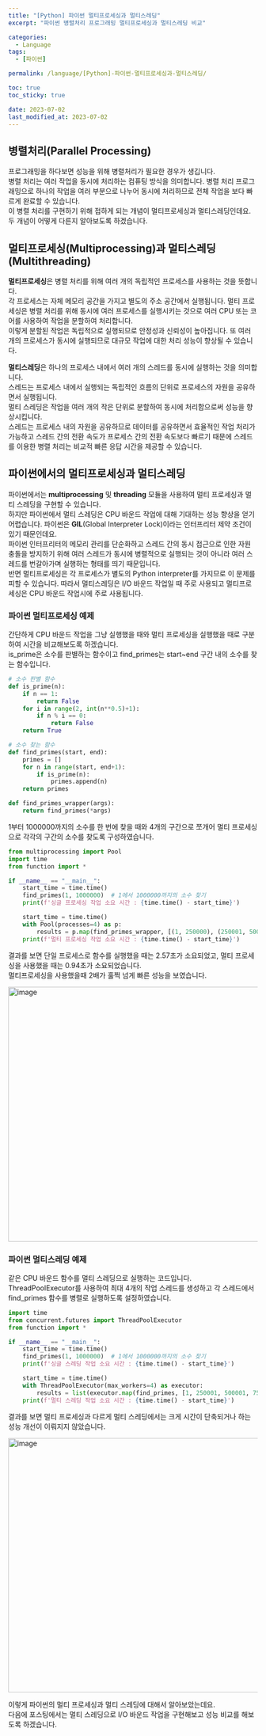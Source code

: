 ```yaml
---
title: "[Python] 파이썬 멀티프로세싱과 멀티스레딩"
excerpt: "파이썬 병렬처리 프로그래밍 멀티프로세싱과 멀티스레딩 비교"

categories:
  - Language
tags:
  - [파이썬]

permalink: /language/[Python]-파이썬-멀티프로세싱과-멀티스레딩/

toc: true
toc_sticky: true

date: 2023-07-02
last_modified_at: 2023-07-02
---
```


## 병렬처리(Parallel Processing)

프로그래밍을 하다보면 성능을 위해 병렬처리가 필요한 경우가 생깁니다. <br>
병렬 처리는 여러 작업을 동시에 처리하는 컴퓨팅 방식을 의미합니다. 병렬 처리 프로그래밍으로 하나의 작업을 여러 부분으로 나누어 동시에 처리하므로 전체 작업을 보다 빠르게 완료할 수 있습니다. <br>
이 병렬 처리를 구현하기 위해 접하게 되는 개념이 멀티프로세싱과 멀티스레딩인데요. 두 개념이 어떻게 다른지 알아보도록 하겠습니다. <br>


## 멀티프로세싱(Multiprocessing)과 멀티스레딩(Multithreading)

**멀티프로세싱**은 병렬 처리를 위해 여러 개의 독립적인 프로세스를 사용하는 것을 뜻합니다.  
각 프로세스는 자체 메모리 공간을 가지고 별도의 주소 공간에서 실행됩니다. 멀티 프로세싱은 병렬 처리를 위해 동시에 여러 프로세스를 실행시키는 것으로 여러 CPU 또는 코어를 사용하여 작업을 분할하여 처리합니다.  
이렇게 분할된 작업은 독립적으로 실행되므로 안정성과 신뢰성이 높아집니다. 또 여러 개의 프로세스가 동시에 실행되므로 대규모 작업에 대한 처리 성능이 향상될 수 있습니다.  


**멀티스레딩**은 하나의 프로세스 내에서 여러 개의 스레드를 동시에 실행하는 것을 의미합니다.  
스레드는 프로세스 내에서 실행되는 독립적인 흐름의 단위로 프로세스의 자원을 공유하면서 실행됩니다.  
멀티 스레딩은 작업을 여러 개의 작은 단위로 분할하여 동시에 처리함으로써 성능을 향상시킵니다.  
스레드는 프로세스 내의 자원을 공유하므로 데이터를 공유하면서 효율적인 작업 처리가 가능하고 스레드 간의 전환 속도가 프로세스 간의 전환 속도보다 빠르기 때문에 스레드를 이용한 병렬 처리는 비교적 빠른 응답 시간을 제공할 수 있습니다.

## 파이썬에서의 멀티프로세싱과 멀티스레딩

파이썬에서는 **multiprocessing** 및 **threading** 모듈을 사용하여 멀티 프로세싱과 멀티 스레딩을 구현할 수 있습니다.  
하지만 파이썬에서 멀티 스레딩은 CPU 바운드 작업에 대해 기대하는 성능 향상을 얻기 어렵습니다. 파이썬은 **GIL**(Global Interpreter Lock)이라는 인터프리터 제약 조건이 있기 때문인데요.  
파이썬 인터프리터의 메모리 관리를 단순화하고 스레드 간의 동시 접근으로 인한 자원 충돌을 방지하기 위해 여러 스레드가 동시에 병렬적으로 실행되는 것이 아니라 여러 스레드를 번갈아가며 실행하는 형태를 띄기 때문입니다.  
반면 멀티프로세싱은 각 프로세스가 별도의 Python interpreter를 가지므로 이 문제를 피할 수 있습니다. 따라서 멀티스레딩은 I/O 바운드 작업일 때 주로 사용되고 멀티프로세싱은 CPU 바운드 작업시에 주로 사용됩니다.

### 파이썬 멀티프로세싱 예제

간단하게 CPU 바운드 작업을 그냥 실행했을 때와 멀티 프로세싱을 실행했을 때로 구분하여 시간을 비교해보도록 하겠습니다.  
is_prime은 소수를 판별하는 함수이고 find_primes는 start~end 구간 내의 소수를 찾는 함수입니다.  

```python
# 소수 판별 함수
def is_prime(n):
    if n == 1:
        return False
    for i in range(2, int(n**0.5)+1):
        if n % i == 0:
            return False
    return True

# 소수 찾는 함수
def find_primes(start, end):
    primes = []
    for n in range(start, end+1):
        if is_prime(n):
            primes.append(n)
    return primes

def find_primes_wrapper(args):
    return find_primes(*args)
```


1부터 1000000까지의 소수를 한 번에 찾을 때와 4개의 구간으로 쪼개어 멀티 프로세싱으로 각각의 구간의 소수를 찾도록 구성하였습니다.
```python
from multiprocessing import Pool
import time
from function import *

if __name__ == "__main__":
    start_time = time.time()
    find_primes(1, 1000000)  # 1에서 1000000까지의 소수 찾기
    print(f'싱글 프로세싱 작업 소요 시간 : {time.time() - start_time}')

    start_time = time.time()
    with Pool(processes=4) as p:
        results = p.map(find_primes_wrapper, [(1, 250000), (250001, 500000), (500001, 750000), (750001, 1000000)])
    print(f'멀티 프로세싱 작업 소요 시간 : {time.time() - start_time}')
```

결과를 보면 단일 프로세스로 함수를 실행했을 때는 2.57초가 소요되었고, 멀티 프로세싱을 사용했을 때는 0.94초가 소요되었습니다.  
멀티프로세싱을 사용했을때 2배가 훌쩍 넘게 빠른 성능을 보였습니다.

<img width="515" alt="image" src="https://github.com/zisu17/zisu17.github.io/assets/108858121/2ab74197-c694-4064-a780-720025400815">

### 파이썬 멀티스레딩 예제

같은 CPU 바운드 함수를 멀티 스레딩으로 실행하는 코드입니다. ThreadPoolExecutor를 사용하여 최대 4개의 작업 스레드를 생성하고 각 스레드에서 find_primes 함수를 병렬로 실행하도록 설정하였습니다.
```python
import time
from concurrent.futures import ThreadPoolExecutor
from function import *

if __name__ == "__main__":
    start_time = time.time()
    find_primes(1, 1000000)  # 1에서 1000000까지의 소수 찾기
    print(f'싱글 스레딩 작업 소요 시간 : {time.time() - start_time}')

    start_time = time.time()
    with ThreadPoolExecutor(max_workers=4) as executor:
        results = list(executor.map(find_primes, [1, 250001, 500001, 750001], [250000, 500000, 750000, 1000000]))
    print(f'멀티 스레딩 작업 소요 시간 : {time.time() - start_time}')
```

결과를 보면 멀티 프로세싱과 다르게 멀티 스레딩에서는 크게 시간이 단축되거나 하는 성능 개선이 이뤄지지 않았습니다.

<img width="514" alt="image" src="https://github.com/zisu17/zisu17.github.io/assets/108858121/a1391210-7a32-4493-938b-4c8768e505bc">

이렇게 파이썬의 멀티 프로세싱과 멀티 스레딩에 대해서 알아보았는데요.  
다음에 포스팅에서는 멀티 스레딩으로 I/O 바운드 작업을 구현해보고 성능 비교를 해보도록 하겠습니다.
